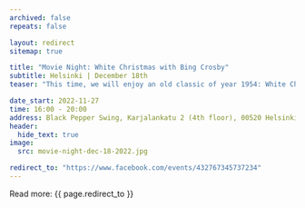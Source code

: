```yaml
---
archived: false
repeats: false

layout: redirect
sitemap: true

title: "Movie Night: White Christmas with Bing Crosby"
subtitle: Helsinki | December 18th
teaser: "This time, we will enjoy an old classic of year 1954: White Christmas starring Bing Crosby and Danny Kaye..."

date_start: 2022-11-27
time: 16:00 - 20:00
address: Black Pepper Swing, Karjalankatu 2 (4th floor), 00520 Helsinki, Finland
header:
  hide_text: true
image:
  src: movie-night-dec-18-2022.jpg

redirect_to: "https://www.facebook.com/events/432767345737234"
---
```


Read more:
{{ page.redirect_to }}
